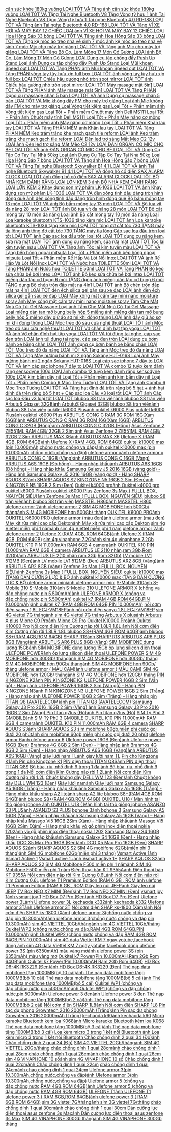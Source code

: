  [cân sức khỏe 180kg vuông LOẠI TỐT VÀ Tặng ](https://xasaxa.com/v1/pd/can-suc-khoe-can-suc-khoe-180kg-vuong-loai-tot-va-tang/12214)[ảnh cân sức khỏe 180kg vuông LOẠI TỐT VÀ Tặng ](https://xasaxa.com/v1/storage/can-suc-khoe-phong-tam/can-suc-khoe-180kg-vuong-loai-tot-va-tang.jpg) [Tai Nghe Bluetooth V8 Tặng Vòng tỳ hưu 1 ](https://xasaxa.com/v1/pd/tai-nghe-nhet-tai-khong-day-tai-nghe-bluetooth-v8-tang-vong-ty-huu-1/12213)[ảnh Tai Nghe Bluetooth V8 Tặng Vòng tỳ hưu 1 ](https://xasaxa.com/v1/storage/tai-nghe-nhet-tai-khong-day/tai-nghe-bluetooth-v8-tang-vong-ty-huu-1.jpg) [Tai nghe Bluetooth 4.0 RD-188 LOẠI TỐT VÀ Tặng ](https://xasaxa.com/v1/pd/tai-nghe-nhet-tai-khong-day-tai-nghe-bluetooth-40-rd-188-loai-tot-va-tang/12212)[ảnh Tai nghe Bluetooth 4.0 RD-188 LOẠI TỐT VÀ Tặng ](https://xasaxa.com/v1/storage/tai-nghe-nhet-tai-khong-day/tai-nghe-bluetooth-40-rd-188-loai-tot-va-tang.jpg) [VĨ XE HƠI VÀ MÁY BAY 12 CHIẾC LOẠI ](https://xasaxa.com/v1/pd/mo-hinh-nhan-vat-mini-vi-xe-hoi-va-may-bay-12-chiec-loai/12211)[ảnh VĨ XE HƠI VÀ MÁY BAY 12 CHIẾC LOẠI ](https://xasaxa.com/v1/storage/mo-hinh-mini-cho-be/vi-xe-hoi-va-may-bay-12-chiec-loai.jpg) [Hoa Hồng Sáp 33 bông LOẠI TỐT VÀ Tặng ](https://xasaxa.com/v1/pd/sim-the-cao-hoa-hong-sap-33-bong-loai-tot-va-tang/12210)[ảnh Hoa Hồng Sáp 33 bông LOẠI TỐT VÀ Tặng ](https://xasaxa.com/v1/storage/sim-the-cao/hoa-hong-sap-33-bong-loai-tot-va-tang.jpg) [kệ móc áo treo nhà vệ sinh 7 móc ](https://xasaxa.com/v1/pd/moc-treo-kep-quan-ao-ke-moc-ao-treo-nha-ve-sinh-7-moc/12209)[ảnh kệ móc áo treo nhà vệ sinh 7 móc ](https://xasaxa.com/v1/storage/moc-treo-kep-quan-ao/ke-moc-ao-treo-nha-ve-sinh-7-moc.jpg) [Mic cho máy trợ giảng LOẠI TỐT VÀ Tặng ](https://xasaxa.com/v1/pd/micro-mic-cho-may-tro-giang-loai-tot-va-tang/12208)[ảnh Mic cho máy trợ giảng LOẠI TỐT VÀ Tặng ](https://xasaxa.com/v1/storage/micro-phones/mic-cho-may-tro-giang-loai-tot-va-tang.jpg) [Bộ Cọ, Làm Móng 17 Món Có Gương LOẠI ](https://xasaxa.com/v1/pd/bo-dung-cu-phu-kien-lam-mong-bo-co-lam-mong-17-mon-co-guong-loai/12207)[ảnh Bộ Cọ, Làm Móng 17 Món Có Gương LOẠI ](https://xasaxa.com/v1/storage/bo-dung-cu-va-phu-kien-lam-mong/bo-co-lam-mong-17-mon-co-guong-loai.jpg) [Dụng cụ tập chống đẩy Push Up Stand Loại ](https://xasaxa.com/v1/pd/thanh-chong-day-va-hit-dat-dung-cu-tap-chong-day-push-up-stand-loai/12206)[ảnh Dụng cụ tập chống đẩy Push Up Stand Loại ](https://xasaxa.com/v1/storage/thanh-chong-day/dung-cu-tap-chong-day-push-up-stand-loai.jpg) [Mũi khoan Speed out LOẠI TỐT VÀ Tặng PHẦN ](https://xasaxa.com/v1/pd/phu-kien-dung-cu-dien-cam-tay-mui-khoan-speed-out-loai-tot-va-tang-phan/12205)[ảnh Mũi khoan Speed out LOẠI TỐT VÀ Tặng PHẦN ](https://xasaxa.com/v1/storage/phu-kien-dung-cu-dien-cam-tay/mui-khoan-speed-out-loai-tot-va-tang-phan.jpg) [vòng tay tùy hưu xịn full box LOẠI TỐT ](https://xasaxa.com/v1/pd/vong-tay-vong-tay-tuy-huu-xin-full-box-loai-tot/12204)[ảnh vòng tay tùy hưu xịn full box LOẠI TỐT ](https://xasaxa.com/v1/storage/vong-tay-nam/vong-tay-tuy-huu-xin-full-box-loai-tot.jpg) [Chiếu hậu gương nhỏ tròn spot mirror LOẠI TỐT ](https://xasaxa.com/v1/pd/kinh-chan-gio-phu-kien-chieu-hau-guong-nho-tron-spot-mirror-loai-tot/12203)[ảnh Chiếu hậu gương nhỏ tròn spot mirror LOẠI TỐT ](https://xasaxa.com/v1/storage/kinh-chan-gio-phu-kien-mo-to/chieu-hau-guong-nho-tron-spot-mirror-loai-tot.jpg) [Máy masage mặt 5in1 LOẠI TỐT VÀ Tặng PHẦN ](https://xasaxa.com/v1/pd/cham-soc-da-mat-may-masage-mat-5in1-loai-tot-va-tang-phan/12202)[ảnh Máy masage mặt 5in1 LOẠI TỐT VÀ Tặng PHẦN ](https://xasaxa.com/v1/storage/dung-cu-cham-soc-da-mat/may-masage-mat-5in1-loai-tot-va-tang-phan.jpg) [Dụng cụ massage chân 5 bàn LOẠI TỐT VÀ ](https://xasaxa.com/v1/pd/may-massage-lam-thon-co-the-dung-cu-massage-chan-5-ban-loai-tot-va/12201)[ảnh Dụng cụ massage chân 5 bàn LOẠI TỐT VÀ ](https://xasaxa.com/v1/storage/may-massage-lam-thon-co-the/dung-cu-massage-chan-5-ban-loai-tot-va.jpg) [Mic không dây FM cho máy trợ giảng Loại ](https://xasaxa.com/v1/pd/micro-mic-khong-day-fm-cho-may-tro-giang-loai/12200)[ảnh Mic không dây FM cho máy trợ giảng Loại ](https://xasaxa.com/v1/storage/micro-phones/mic-khong-day-fm-cho-may-tro-giang-loai.jpg) [Vòng tiết kiệm gas Loại Tốt + Phần mềm ](https://xasaxa.com/v1/pd/bep-ga-vong-tiet-kiem-gas-loai-tot-phan-mem/12199)[ảnh Vòng tiết kiệm gas Loại Tốt + Phần mềm ](https://xasaxa.com/v1/storage/mua-bep-ga/vong-tiet-kiem-gas-loai-tot-phan-mem.jpg) [Chuột máy tính Dell MS111 Loại Tốt + Phần ](https://xasaxa.com/v1/pd/chuot-co-ban-chuot-may-tinh-dell-ms111-loai-tot-phan/12198)[ảnh Chuột máy tính Dell MS111 Loại Tốt + Phần ](https://xasaxa.com/v1/storage/chuot-co-ban/chuot-may-tinh-dell-ms111-loai-tot-phan.jpg) [Máy nâng cơ mông Loại Tốt + Phần mềm ](https://xasaxa.com/v1/pd/may-massage-lam-thon-co-the-may-nang-co-mong-loai-tot-phan-mem/12197)[ảnh Máy nâng cơ mông Loại Tốt + Phần mềm ](https://xasaxa.com/v1/storage/may-massage-lam-thon-co-the/may-nang-co-mong-loai-tot-phan-mem.jpg) [Khăn lau tay LOẠI TỐT VÀ Tặng PHẦN MỀM ](https://xasaxa.com/v1/pd/khan-khan-lau-tay-loai-tot-va-tang-phan-mem/12196)[ảnh Khăn lau tay LOẠI TỐT VÀ Tặng PHẦN MỀM ](https://xasaxa.com/v1/storage/khan-tam/khan-lau-tay-loai-tot-va-tang-phan-mem.jpg) [Keo trám trắng khe mạch gạch tile reform LOẠI ](https://xasaxa.com/v1/pd/chat-bit-kin-keo-tram-trang-khe-mach-gach-tile-reform-loai/12195)[ảnh Keo trám trắng khe mạch gạch tile reform LOẠI ](https://xasaxa.com/v1/storage/chat-bit-kin/keo-tram-trang-khe-mach-gach-tile-reform-loai.jpg) [Đèn led trợ sáng Mắt Mèo C2 12v LOẠI ](https://xasaxa.com/v1/pd/den-dem-den-led-tro-sang-mat-meo-c2-12v-loai/12194)[ảnh Đèn led trợ sáng Mắt Mèo C2 12v LOẠI ](https://xasaxa.com/v1/storage/den-dem-chuyen-dung/den-led-tro-sang-mat-meo-c2-12v-loai.jpg) [ĐÀN ORGAN CÓ MIC CHO BÉ LOẠI TỐT VÀ ](https://xasaxa.com/v1/pd/dan-ghi-ta-do-choi-dan-organ-co-mic-cho-be-loai-tot-va/12193)[ảnh ĐÀN ORGAN CÓ MIC CHO BÉ LOẠI TỐT VÀ ](https://xasaxa.com/v1/storage/do-choi-dan-ghi-ta-cho-be/dan-organ-co-mic-cho-be-loai-tot-va.jpg) [Dụng Cụ Tập Cơ Tay Tại Nhà 50kg Loại ](https://xasaxa.com/v1/pd/dung-cu-tap-luc-tay-dung-cu-tap-co-tay-tai-nha-50kg-loai/12192)[ảnh Dụng Cụ Tập Cơ Tay Tại Nhà 50kg Loại ](https://xasaxa.com/v1/storage/dung-cu-tap-tay/dung-cu-tap-co-tay-tai-nha-50kg-loai.jpg) [Hoa Hồng Sáp 7 bông LOẠI TỐT VÀ Tặng ](https://xasaxa.com/v1/pd/qua-tang-ngay-le-ky-niem-hoa-hong-sap-7-bong-loai-tot-va-tang/12191)[ảnh Hoa Hồng Sáp 7 bông LOẠI TỐT VÀ Tặng ](https://xasaxa.com/v1/storage/qua-tang-ngay-le-ky-niem/hoa-hong-sap-7-bong-loai-tot-va-tang.jpg) [Tai nghe Bluetooth Skywalker B1 4.1 LOẠI TỐT VÀ ](https://xasaxa.com/v1/pd/tai-nghe-nhet-tai-tai-nghe-bluetooth-skywalker-b1-41-loai-tot-va/12190)[ảnh Tai nghe Bluetooth Skywalker B1 4.1 LOẠI TỐT VÀ ](https://xasaxa.com/v1/storage/tai-nghe-nhet-tai/tai-nghe-bluetooth-skywalker-b1-41-loai-tot-va.jpg) [đồng hồ cổ điển SAX ALARM CLOCK LOẠI TỐT ](https://xasaxa.com/v1/pd/dong-ho-dong-ho-co-dien-sax-alarm-clock-loai-tot/12189)[ảnh đồng hồ cổ điển SAX ALARM CLOCK LOẠI TỐT ](https://xasaxa.com/v1/storage/dong-ho-trang-tri/dong-ho-co-dien-sax-alarm-clock-loai-tot.jpg) [BỘ NHẢ KEM ĐÁNH RĂNG LOẠI LỚN KÈM 3 ](https://xasaxa.com/v1/pd/chat-tay-da-nang-bo-nha-kem-danh-rang-loai-lon-kem-3/12188)[ảnh BỘ NHẢ KEM ĐÁNH RĂNG LOẠI LỚN KÈM 3 ](https://xasaxa.com/v1/storage/bach-hoa-online-chat-tay-da-nang/bo-nha-kem-danh-rang-loai-lon-kem-3.jpg) [Khay đựng son mỹ phẩm LK-1036 LOẠI TỐT VÀ ](https://xasaxa.com/v1/pd/tui-dung-my-pham-khay-dung-son-my-pham-lk-1036-loai-tot-va/12187)[ảnh Khay đựng son mỹ phẩm LK-1036 LOẠI TỐT VÀ ](https://xasaxa.com/v1/storage/tui-dung-my-pham/khay-dung-son-my-pham-lk-1036-loai-tot-va.jpg) [đèn xông tinh dầu dáng tròn hình đồng quê ](https://xasaxa.com/v1/pd/phu-kien-lam-thom-phong-den-xong-tinh-dau-dang-tron-hinh-dong-que/12186)[ảnh đèn xông tinh dầu dáng tròn hình đồng quê ](https://xasaxa.com/v1/storage/do-dung-lam-thom-phong/den-xong-tinh-dau-dang-tron-hinh-dong-que.jpg) [Bộ bấm móng tay 13 món LOẠI TỐT VÀ ](https://xasaxa.com/v1/pd/bo-dung-cu-phu-kien-lam-mong-bo-bam-mong-tay-13-mon-loai-tot-va/12185)[ảnh Bộ bấm móng tay 13 món LOẠI TỐT VÀ ](https://xasaxa.com/v1/storage/bo-dung-cu-va-phu-kien-lam-mong/bo-bam-mong-tay-13-mon-loai-tot-va.jpg) [Bộ tua vít đa năng 28 món LOẠI TỐT ](https://xasaxa.com/v1/pd/bo-dung-cu-bo-tua-vit-da-nang-28-mon-loai-tot/12184)[ảnh Bộ tua vít đa năng 28 món LOẠI TỐT ](https://xasaxa.com/v1/storage/bo-dung-cu-cam-tay/bo-tua-vit-da-nang-28-mon-loai-tot.jpg) [Bộ cắt móng tay 10 món đa năng Loại ](https://xasaxa.com/v1/pd/bo-dung-cu-phu-kien-lam-mong-bo-cat-mong-tay-10-mon-da-nang-loai/12183)[ảnh Bộ cắt móng tay 10 món đa năng Loại ](https://xasaxa.com/v1/storage/bo-dung-cu-va-phu-kien-lam-mong/bo-cat-mong-tay-10-mon-da-nang-loai.jpg) [Loa karaoke bluetooth KTS-1036 tặng kèm mic LOẠI TỐT ](https://xasaxa.com/v1/pd/loa-di-dong-loa-karaoke-bluetooth-kts-1036-tang-kem-mic-loai-tot/12182)[ảnh Loa karaoke bluetooth KTS-1036 tặng kèm mic LOẠI TỐT ](https://xasaxa.com/v1/storage/thiet-bi-loa-di-dong/loa-karaoke-bluetooth-kts-1036-tang-kem-mic-loai-tot.jpg) [tông đơ cắt tóc 730 TẶNG máy tỉa lông ](https://xasaxa.com/v1/pd/tao-kieu-toc-tong-do-cat-toc-730-tang-may-tia-long/12181)[ảnh tông đơ cắt tóc 730 TẶNG máy tỉa lông ](https://xasaxa.com/v1/storage/tao-kieu-toc/tong-do-cat-toc-730-tang-may-tia-long.jpg) [Cáp sạc loa đầu tròn loại tốt LOẠI TỐT ](https://xasaxa.com/v1/pd/day-cap-adaptor-cap-sac-loa-dau-tron-loai-tot-loai-tot/12180)[ảnh Cáp sạc loa đầu tròn loại tốt LOẠI TỐT ](https://xasaxa.com/v1/storage/adapter/cap-sac-loa-dau-tron-loai-tot-loai-tot.jpg) [dụng cụ nặng kem, sữa rửa mặt LOẠI TỐT ](https://xasaxa.com/v1/pd/cham-soc-da-mat-dung-cu-nang-kem-sua-rua-mat-loai-tot/12179)[ảnh dụng cụ nặng kem, sữa rửa mặt LOẠI TỐT ](https://xasaxa.com/v1/storage/dung-cu-cham-soc-da-mat/dung-cu-nang-kem-sua-rua-mat-loai-tot.jpg) [Tóc lai kim tuyến màu LOẠI TỐT VÀ Tặng ](https://xasaxa.com/v1/pd/phu-kien-toc-nu-toc-lai-kim-tuyen-mau-loai-tot-va-tang/12178)[ảnh Tóc lai kim tuyến màu LOẠI TỐT VÀ Tặng ](https://xasaxa.com/v1/storage/phu-kien-toc-nu/toc-lai-kim-tuyen-mau-loai-tot-va-tang.jpg) [bếp hồng ngoại mitsuta Loại Tốt + Phần mềm ](https://xasaxa.com/v1/pd/bep-dien-bep-hong-ngoai-mitsuta-loai-tot-phan-mem/12177)[ảnh bếp hồng ngoại mitsuta Loại Tốt + Phần mềm ](https://xasaxa.com/v1/storage/bep-nau-lon/bep-hong-ngoai-mitsuta-loai-tot-phan-mem.jpg) [Rế Hấp Và Lót Nồi Inox LOẠI TỐT VÀ ](https://xasaxa.com/v1/pd/phu-kien-ban-an-re-hap-va-lot-noi-inox-loai-tot-va/12176)[ảnh Rế Hấp Và Lót Nồi Inox LOẠI TỐT VÀ ](https://xasaxa.com/v1/storage/phu-kien-ban-an/re-hap-va-lot-noi-inox-loai-tot-va.jpg) [Nước hoa TOILETTE 50ml LOẠI TỐT VÀ Tặng PHẦN ](https://xasaxa.com/v1/pd/nam-nuoc-hoa-toilette-50ml-loai-tot-va-tang-phan/12175)[ảnh Nước hoa TOILETTE 50ml LOẠI TỐT VÀ Tặng PHẦN ](https://xasaxa.com/v1/storage/nuoc-hoa-nam/nuoc-hoa-toilette-50ml-loai-tot-va-tang-phan.jpg) [Bộ keo sửa chữa bể bơi Intex LOẠI TỐT ](https://xasaxa.com/v1/pd/ho-boi-bo-keo-sua-chua-be-boi-intex-loai-tot/12174)[ảnh Bộ keo sửa chữa bể bơi Intex LOẠI TỐT ](https://xasaxa.com/v1/storage/ho-boi-cho-be/bo-keo-sua-chua-be-boi-intex-loai-tot.jpg) [miếng dán tập cơ bụng 6 múi TẶNG dụng ](https://xasaxa.com/v1/pd/may-tap-co-chinh-va-co-bung-mieng-dan-tap-co-bung-6-mui-tang-dung/12173)[ảnh miếng dán tập cơ bụng 6 múi TẶNG dụng ](https://xasaxa.com/v1/storage/may-tap-co-bung/mieng-dan-tap-co-bung-6-mui-tang-dung.jpg) [Bộ chén trộn đắp mặt nạ 4in1 LOẠI TỐT ](https://xasaxa.com/v1/pd/cham-soc-da-mat-bo-chen-tron-dap-mat-na-4in1-loai-tot/12172)[ảnh Bộ chén trộn đắp mặt nạ 4in1 LOẠI TỐT ](https://xasaxa.com/v1/storage/dung-cu-cham-soc-da-mat/bo-chen-tron-dap-mat-na-4in1-loai-tot.jpg) [đèn ếch silica gel gắn sau xe đạp LOẠI ](https://xasaxa.com/v1/pd/den-va-phan-quang-xe-dap-den-ech-silica-gel-gan-sau-xe-dap-loai/12171)[ảnh đèn ếch silica gel gắn sau xe đạp LOẠI ](https://xasaxa.com/v1/storage/den-va-phan-quang-xe-dap/den-ech-silica-gel-gan-sau-xe-dap-loai.jpg) [Máy xông mặt cầm tay mini nano moisture spray ](https://xasaxa.com/v1/pd/cham-soc-da-mat-may-xong-mat-cam-tay-mini-nano-moisture-spray/12170)[ảnh Máy xông mặt cầm tay mini nano moisture spray ](https://xasaxa.com/v1/storage/dung-cu-cham-soc-da-mat/may-xong-mat-cam-tay-mini-nano-moisture-spray.jpg) [Tấm Che Mắt Ngủ Có Túi Gel Massage Loại ](https://xasaxa.com/v1/pd/kem-danh-rang-tam-che-mat-ngu-co-tui-gel-massage-loai/12169)[ảnh Tấm Che Mắt Ngủ Có Túi Gel Massage Loại ](https://xasaxa.com/v1/storage/kem-danh-rang/tam-che-mat-ngu-co-tui-gel-massage-loai.jpg) [miếng dán tan mỡ bụng belly hộp 5 miếng ](https://xasaxa.com/v1/pd/cai-thien-cham-soc-co-the-mieng-dan-tan-mo-bung-belly-hop-5-mieng/12168)[ảnh miếng dán tan mỡ bụng belly hộp 5 miếng ](https://xasaxa.com/v1/storage/shop-cai-thien-cham-soc-co-the/mieng-dan-tan-mo-bung-belly-hop-5-mieng.jpg) [dây giữ áo sơ mi khi đóng thùng LOẠI ](https://xasaxa.com/v1/pd/ao-so-mi-nam-day-giu-ao-so-mi-khi-dong-thung-loai/12167)[ảnh dây giữ áo sơ mi khi đóng thùng LOẠI ](https://xasaxa.com/v1/storage/ao-so-mi-cho-nam/day-giu-ao-so-mi-khi-dong-thung-loai.jpg) [Móc treo đồ sau cửa nghệ thuật LOẠI TỐT ](https://xasaxa.com/v1/pd/moc-treo-kep-quan-ao-moc-treo-do-sau-cua-nghe-thuat-loai-tot/12166)[ảnh Móc treo đồ sau cửa nghệ thuật LOẠI TỐT ](https://xasaxa.com/v1/storage/moc-treo-kep-quan-ao/moc-treo-do-sau-cua-nghe-thuat-loai-tot.jpg) [Vớ chân đính hạt tập yoga LOẠI TỐT VÀ ](https://xasaxa.com/v1/pd/dung-cu-mat-xa-chan-vo-chan-dinh-hat-tap-yoga-loai-tot-va/12165)[ảnh Vớ chân đính hạt tập yoga LOẠI TỐT VÀ ](https://xasaxa.com/v1/storage/giam-dau-nhuc-chan/vo-chan-dinh-hat-tap-yoga-loai-tot-va.jpg) [túi đựng tai nghe, cáp sạc đen tròn LOẠI ](https://xasaxa.com/v1/pd/day-cap-adaptor-tui-dung-tai-nghe-cap-sac-den-tron-loai/12164)[ảnh túi đựng tai nghe, cáp sạc đen tròn LOẠI ](https://xasaxa.com/v1/storage/adapter/tui-dung-tai-nghe-cap-sac-den-tron-loai.jpg) [dụng cụ bơm bánh xe bằng chân LOẠI TỐT ](https://xasaxa.com/v1/pd/ong-bom-dung-cu-bom-banh-xe-bang-chan-loai-tot/12163)[ảnh dụng cụ bơm bánh xe bằng chân LOẠI TỐT ](https://xasaxa.com/v1/storage/ong-bom-the-thao/dung-cu-bom-banh-xe-bang-chan-loai-tot.jpg) [Móc treo đồ đa năng LOẠI TỐT VÀ Tặng ](https://xasaxa.com/v1/pd/moc-treo-kep-quan-ao-moc-treo-do-da-nang-loai-tot-va-tang/12162)[ảnh Móc treo đồ đa năng LOẠI TỐT VÀ Tặng ](https://xasaxa.com/v1/storage/moc-treo-kep-quan-ao/moc-treo-do-da-nang-loai-tot-va-tang.jpg) [Máy nướng bánh mì 2 ngăn Sokany HJT-016S Loại ](https://xasaxa.com/v1/pd/thiet-bi-phu-kien-lo-vi-song-may-nuong-banh-mi-2-ngan-sokany-hjt-016s-loai/12161)[ảnh Máy nướng bánh mì 2 ngăn Sokany HJT-016S Loại ](https://xasaxa.com/v1/storage/thiet-bi-lo-vi-song/may-nuong-banh-mi-2-ngan-sokany-hjt-016s-loai.jpg) [cáp sạc iphone 7 dây to LOẠI TỐT VÀ ](https://xasaxa.com/v1/pd/day-cap-adaptor-cap-sac-iphone-7-day-to-loai-tot-va/12160)[ảnh cáp sạc iphone 7 dây to LOẠI TỐT VÀ ](https://xasaxa.com/v1/storage/adapter/cap-sac-iphone-7-day-to-loai-tot-va.jpg) [combo 12 tuýp kem đánh răng sensodyne 100g LOẠI ](https://xasaxa.com/v1/pd/kem-danh-rang-combo-12-tuyp-kem-danh-rang-sensodyne-100g-loai/12159)[ảnh combo 12 tuýp kem đánh răng sensodyne 100g LOẠI ](https://xasaxa.com/v1/storage/kem-danh-rang/combo-12-tuyp-kem-danh-rang-sensodyne-100g-loai.jpg) [kìm bấm dây nịt Loại Tốt + Phần mềm ](https://xasaxa.com/v1/pd/do-lot-dinh-hinh-kim-bam-day-nit-loai-tot-phan-mem/12158)[ảnh kìm bấm dây nịt Loại Tốt + Phần mềm ](https://xasaxa.com/v1/storage/do-lot-dinh-hinh/kim-bam-day-nit-loai-tot-phan-mem.jpg) [Combo 6 Móc Treo Tường LOẠI TỐT VÀ Tặng ](https://xasaxa.com/v1/pd/moc-treo-kep-quan-ao-combo-6-moc-treo-tuong-loai-tot-va-tang/12157)[ảnh Combo 6 Móc Treo Tường LOẠI TỐT VÀ Tặng ](https://xasaxa.com/v1/storage/moc-treo-kep-quan-ao/combo-6-moc-treo-tuong-loai-tot-va-tang.jpg) [hạt đính đá trên răng bộ 5 hạt + ](https://xasaxa.com/v1/pd/chat-tay-da-nang-hat-dinh-da-tren-rang-bo-5-hat/12156)[ảnh hạt đính đá trên răng bộ 5 hạt + ](https://xasaxa.com/v1/storage/bach-hoa-online-chat-tay-da-nang/hat-dinh-da-tren-rang-bo-5-hat.jpg) [Cáp sạc loa Đầu v3 loại tốt LOẠI TỐT ](https://xasaxa.com/v1/pd/day-cap-adaptor-cap-sac-loa-dau-v3-loai-tot-loai-tot/12155)[ảnh Cáp sạc loa Đầu v3 loại tốt LOẠI TỐT ](https://xasaxa.com/v1/storage/adapter/cap-sac-loa-dau-v3-loai-tot-loai-tot.jpg) [bluboo S8 tràn viền](https://xasaxa.com/v1/pd/dien-thoai-di-dong-bluboo-s8-tran-vien/12154)[ảnh bluboo S8 tràn viền](https://xasaxa.com/v1/storage/dien-thoai-di-dong/1eHD_bluboo-s8-tran-vien.jpg) [ArbutuS Gigaset 32GB](https://xasaxa.com/v1/pd/dien-thoai-di-dong-arbutus-gigaset-32gb/12153)[ảnh ArbutuS Gigaset 32GB](https://xasaxa.com/v1/storage/dien-thoai-di-dong/arbutus-gigaset-32gb.jpg) [bluboo S8 tràn viền](https://xasaxa.com/v1/pd/dien-thoai-di-dong-bluboo-s8-tran-vien/12152)[ảnh bluboo S8 tràn viền](https://xasaxa.com/v1/storage/dien-thoai-di-dong/7iP0_bluboo-s8-tran-vien.jpg) [oukitel k6000 Plus](https://xasaxa.com/v1/pd/dien-thoai-di-dong-oukitel-k6000-plus/12151)[ảnh oukitel k6000 Plus](https://xasaxa.com/v1/storage/dien-thoai-di-dong/Nj8k_oukitel-k6000-plus.jpg) [oukitel k6000 Plus](https://xasaxa.com/v1/pd/dien-thoai-di-dong-oukitel-k6000-plus/12150)[ảnh oukitel k6000 Plus](https://xasaxa.com/v1/storage/dien-thoai-di-dong/XZlv_oukitel-k6000-plus.jpg) [ARBUTUS CONG C RAM 3G ROM 16G(Xám 16GB)](https://xasaxa.com/v1/pd/dien-thoai-di-dong-arbutus-cong-c-ram-3g-rom-16gxam-16gb/12149)[ảnh ARBUTUS CONG C RAM 3G ROM 16G(Xám 16GB)](https://xasaxa.com/v1/storage/dien-thoai-di-dong/arbutus-cong-c-ram-3g-rom-16gxam-16gb.jpg) [ARBUTUS CONG C 32GB (Hồng)](https://xasaxa.com/v1/pd/dien-thoai-di-dong-arbutus-cong-c-32gb-hong/12148)[ảnh ARBUTUS CONG C 32GB (Hồng)](https://xasaxa.com/v1/storage/dien-thoai-di-dong/arbutus-cong-c-32gb-hong.jpg) [Asus Zenfone 2 ZE551ML RAM 4GB/ 32GB 2 Sim ](https://xasaxa.com/v1/pd/dien-thoai-di-dong-asus-zenfone-2-ze551ml-ram-4gb-32gb-2-sim/12147)[ảnh Asus Zenfone 2 ZE551ML RAM 4GB/ 32GB 2 Sim ](https://xasaxa.com/v1/storage/dien-thoai-di-dong/asus-zenfone-2-ze551ml-ram-4gb-32gb-2-sim.jpg) [ARBUTUS MAX X6](https://xasaxa.com/v1/pd/dien-thoai-di-dong-arbutus-max-x6/12146)[ảnh ARBUTUS MAX X6](https://xasaxa.com/v1/storage/dien-thoai-di-dong/arbutus-max-x6.jpg) [Ulefone X (RAM 4GB, ROM 64GB)](https://xasaxa.com/v1/pd/dien-thoai-di-dong-ulefone-x-ram-4gb-rom-64gb/12145)[ảnh Ulefone X (RAM 4GB, ROM 64GB)](https://xasaxa.com/v1/storage/dien-thoai-di-dong/ZIkc_ulefone-x-ram-4gb-rom-64gb.jpg) [oukitel k10000 max (pin 10.000mAh,chống nước,chống va đập)](https://xasaxa.com/v1/pd/dien-thoai-di-dong-oukitel-k10000-max-pin-10000mahchong-nuocchong-va-dap/12144)[ảnh oukitel k10000 max (pin 10.000mAh,chống nước,chống va đập)](https://xasaxa.com/v1/storage/dien-thoai-di-dong/oukitel-k10000-max-pin-10000mahchong-nuocchong-va-dap.jpg) [ulefone armor x](https://xasaxa.com/v1/pd/dien-thoai-di-dong-ulefone-armor-x/12143)[ảnh ulefone armor x](https://xasaxa.com/v1/storage/dien-thoai-di-dong/iBOs_ulefone-armor-x.jpg) [ARBUTUS CONG C 16GB (Vàng)](https://xasaxa.com/v1/pd/dien-thoai-di-dong-arbutus-cong-c-16gb-vang/12142)[ảnh ARBUTUS CONG C 16GB (Vàng)](https://xasaxa.com/v1/storage/dien-thoai-di-dong/arbutus-cong-c-16gb-vang.jpg) [ARBUTUS A6S 16GB (Đỏ hồng) - Hàng nhập khẩu](https://xasaxa.com/v1/pd/dien-thoai-di-dong-arbutus-a6s-16gb-do-hong-hang-nhap-khau/12141)[ảnh ARBUTUS A6S 16GB (Đỏ hồng) - Hàng nhập khẩu](https://xasaxa.com/v1/storage/dien-thoai-di-dong/arbutus-a6s-16gb-do-hong-hang-nhap-khau.jpg) [Samsung Galaxy J5 2016 16GB (vàng gold) - Hãng ](https://xasaxa.com/v1/pd/dien-thoai-di-dong-samsung-galaxy-j5-2016-16gb-vang-gold-hang/12140)[ảnh Samsung Galaxy J5 2016 16GB (vàng gold) - Hãng ](https://xasaxa.com/v1/storage/dien-thoai-di-dong/samsung-galaxy-j5-2016-16gb-vang-gold-hang.jpg) [SHARP AQUOS S2](https://xasaxa.com/v1/pd/dien-thoai-di-dong-sharp-aquos-s2/12139)[ảnh SHARP AQUOS S2](https://xasaxa.com/v1/storage/dien-thoai-di-dong/dgq8_sharp-aquos-s2.jpg) [KINGZONE N5 16GB 2 Sim (Đen)](https://xasaxa.com/v1/pd/dien-thoai-di-dong-kingzone-n5-16gb-2-sim-den/12138)[ảnh KINGZONE N5 16GB 2 Sim (Đen)](https://xasaxa.com/v1/storage/dien-thoai-di-dong/kingzone-n5-16gb-2-sim-den.jpg) [Oukitel k4000 pro](https://xasaxa.com/v1/pd/dien-thoai-di-dong-oukitel-k4000-pro/12137)[ảnh Oukitel k4000 pro](https://xasaxa.com/v1/storage/dien-thoai-di-dong/oukitel-k4000-pro.jpg) [oukitel k6000 Plus](https://xasaxa.com/v1/pd/dien-thoai-di-dong-oukitel-k6000-plus/12136)[ảnh oukitel k6000 Plus](https://xasaxa.com/v1/storage/dien-thoai-di-dong/oukitel-k6000-plus.jpg) [Zenfone 3s Max ( FULLL BOX, NGUYÊN SIÊU)](https://xasaxa.com/v1/pd/dien-thoai-di-dong-zenfone-3s-max-fulll-box-nguyen-sieu/12135)[ảnh Zenfone 3s Max ( FULLL BOX, NGUYÊN SIÊU)](https://xasaxa.com/v1/storage/dien-thoai-di-dong/Mn34_zenfone-3s-max-fulll-box-nguyen-sieu.jpg) [bluboo S8 tràn viền](https://xasaxa.com/v1/pd/dien-thoai-di-dong-bluboo-s8-tran-vien/12134)[ảnh bluboo S8 tràn viền](https://xasaxa.com/v1/storage/dien-thoai-di-dong/bluboo-s8-tran-vien.jpg) [MASSTEL H860](https://xasaxa.com/v1/pd/dien-thoai-di-dong-masstel-h860/12133)[ảnh MASSTEL H860](https://xasaxa.com/v1/storage/dien-thoai-di-dong/masstel-h860.jpg) [ulefone armor 2](https://xasaxa.com/v1/pd/dien-thoai-di-dong-ulefone-armor-2/12132)[ảnh ulefone armor 2](https://xasaxa.com/v1/storage/dien-thoai-di-dong/Ik2h_ulefone-armor-2.jpg) [SIM 4G MOBIFONE hơn 500Gb/ tháng](https://xasaxa.com/v1/pd/sim-the-cao-sim-4g-mobifone-hon-500gb-thang/12131)[ảnh SIM 4G MOBIFONE hơn 500Gb/ tháng](https://xasaxa.com/v1/storage/sim-the-cao/sim-4g-mobifone-hon-500gb-thang.jpg) [OUKITEL K6000 PRO](https://xasaxa.com/v1/pd/dien-thoai-di-dong-oukitel-k6000-pro/12130)[ảnh OUKITEL K6000 PRO](https://xasaxa.com/v1/storage/dien-thoai-di-dong/oukitel-k6000-pro.jpg) [ulefone armor (màu đen)](https://xasaxa.com/v1/pd/dien-thoai-di-dong-ulefone-armor-mau-den/12129)[ảnh ulefone armor (màu đen)](https://xasaxa.com/v1/storage/dien-thoai-di-dong/ulefone-armor-mau-den.jpg) [Máy xịt rửa mini cao cấp Dekton](https://xasaxa.com/v1/pd/ve-sinh-bo-do-nghe-ve-sinh-may-xit-rua-mini-cao-cap-dekton/12128)[ảnh Máy xịt rửa mini cao cấp Dekton](https://xasaxa.com/v1/storage/san-pham-cham-soc-o-to-xe-may/may-xit-rua-mini-cao-cap-dekton.jpg) [sim 4g Viettel miễn phí 1 năm](https://xasaxa.com/v1/pd/sim-the-cao-sim-4g-viettel-mien-phi-1-nam/12127)[ảnh sim 4g Viettel miễn phí 1 năm](https://xasaxa.com/v1/storage/sim-the-cao/sim-4g-viettel-mien-phi-1-nam.jpg) [ulefone armor 2](https://xasaxa.com/v1/pd/dien-thoai-di-dong-ulefone-armor-2/12126)[ảnh ulefone armor 2](https://xasaxa.com/v1/storage/dien-thoai-di-dong/ulefone-armor-2.jpg) [Ulefone X (RAM 4GB, ROM 64GB)](https://xasaxa.com/v1/pd/dien-thoai-di-dong-ulefone-x-ram-4gb-rom-64gb/12125)[ảnh Ulefone X (RAM 4GB, ROM 64GB)](https://xasaxa.com/v1/storage/dien-thoai-di-dong/ulefone-x-ram-4gb-rom-64gb.jpg) [sim 4g vinaphone 7.2Gb](https://xasaxa.com/v1/pd/sim-the-cao-sim-4g-vinaphone-72gb/12124)[ảnh sim 4g vinaphone 7.2Gb](https://xasaxa.com/v1/storage/sim-the-cao/sim-4g-vinaphone-72gb.jpg) [OUKITEL K10 PIN 11.000mAh RAM 6GB 4 camera](https://xasaxa.com/v1/pd/dien-thoai-di-dong-oukitel-k10-pin-11000mah-ram-6gb-4-camera/12123)[ảnh OUKITEL K10 PIN 11.000mAh RAM 6GB 4 camera](https://xasaxa.com/v1/storage/dien-thoai-di-dong/62lI_oukitel-k10-pin-11000mah-ram-6gb-4-camera.jpg) [ARBUTUS LE 2(10 nhân,ram 3Gb,Rom 32Gb)](https://xasaxa.com/v1/pd/dien-thoai-di-dong-arbutus-le-210-nhanram-3gbrom-32gb/12122)[ảnh ARBUTUS LE 2(10 nhân,ram 3Gb,Rom 32Gb)](https://xasaxa.com/v1/storage/dien-thoai-di-dong/arbutus-le-210-nhanram-3gbrom-32gb.jpg) [LV mobile LV1 512MB (Đen)](https://xasaxa.com/v1/pd/dien-thoai-di-dong-lv-mobile-lv1-512mb-den/12121)[ảnh LV mobile LV1 512MB (Đen)](https://xasaxa.com/v1/storage/dien-thoai-di-dong/lv-mobile-lv1-512mb-den.jpg) [ARBUTUS AR2 8GB (Vàng)](https://xasaxa.com/v1/pd/dien-thoai-di-dong-arbutus-ar2-8gb-vang/12120)[ảnh ARBUTUS AR2 8GB (Vàng)](https://xasaxa.com/v1/storage/dien-thoai-di-dong/arbutus-ar2-8gb-vang.jpg) [Zenfone 3s Max ( FULLL BOX, NGUYÊN SIÊU)](https://xasaxa.com/v1/pd/dien-thoai-di-dong-zenfone-3s-max-fulll-box-nguyen-sieu/12119)[ảnh Zenfone 3s Max ( FULLL BOX, NGUYÊN SIÊU)](https://xasaxa.com/v1/storage/dien-thoai-di-dong/zenfone-3s-max-fulll-box-nguyen-sieu.jpg) [oukitel k10000 max (TẶNG DÁN CƯỜNG LỰC & BỘ ](https://xasaxa.com/v1/pd/dien-thoai-di-dong-oukitel-k10000-max-tang-dan-cuong-luc-bo/12118)[ảnh oukitel k10000 max (TẶNG DÁN CƯỜNG LỰC & BỘ ](https://xasaxa.com/v1/storage/dien-thoai-di-dong/oukitel-k10000-max-tang-dan-cuong-luc-bo.jpg) [ulefone armor mini](https://xasaxa.com/v1/pd/dien-thoai-di-dong-ulefone-armor-mini/12117)[ảnh ulefone armor mini](https://xasaxa.com/v1/storage/dien-thoai-di-dong/ulefone-armor-mini.jpg) [S-Mobile 310](https://xasaxa.com/v1/pd/dien-thoai-di-dong-s-mobile-310/12116)[ảnh S-Mobile 310](https://xasaxa.com/v1/storage/dien-thoai-di-dong/8NsM_s-mobile-310.jpg) [S-Mobile 310](https://xasaxa.com/v1/pd/dien-thoai-di-dong-s-mobile-310/12115)[ảnh S-Mobile 310](https://xasaxa.com/v1/storage/dien-thoai-di-dong/s-mobile-310.jpg) [ULEFONE ARMOR X (chống va đập,chống nước,pin 5.500mAh)](https://xasaxa.com/v1/pd/dien-thoai-di-dong-ulefone-armor-x-chong-va-dapchong-nuocpin-5500mah/12114)[ảnh ULEFONE ARMOR X (chống va đập,chống nước,pin 5.500mAh)](https://xasaxa.com/v1/storage/dien-thoai-di-dong/ulefone-armor-x-chong-va-dapchong-nuocpin-5500mah.jpg) [oukitel k7 (RAM 4GB,ROM 64GB,PIN 10.000mAh)](https://xasaxa.com/v1/pd/dien-thoai-di-dong-oukitel-k7-ram-4gbrom-64gbpin-10000mah/12113)[ảnh oukitel k7 (RAM 4GB,ROM 64GB,PIN 10.000mAh)](https://xasaxa.com/v1/storage/dien-thoai-di-dong/oukitel-k7-ram-4gbrom-64gbpin-10000mah.jpg) [nồi cơm điện sanyo 1,8L ECJ-VM18EP](https://xasaxa.com/v1/pd/noi-com-dien-noi-com-dien-sanyo-18l-ecj-vm18ep/12112)[ảnh nồi cơm điện sanyo 1,8L ECJ-VM18EP](https://xasaxa.com/v1/storage/noi-com-dien/noi-com-dien-sanyo-18l-ecj-vm18ep.jpg) [sim 4G viettel 7G tháng](https://xasaxa.com/v1/pd/sim-the-cao-sim-4g-viettel-7g-thang/12111)[ảnh sim 4G viettel 7G tháng](https://xasaxa.com/v1/storage/sim-the-cao/sim-4g-viettel-7g-thang.jpg) [Arbutus X plus](https://xasaxa.com/v1/pd/dien-thoai-di-dong-arbutus-x-plus/12110)[ảnh Arbutus X plus](https://xasaxa.com/v1/storage/dien-thoai-di-dong/c2ps_arbutus-x-plus.jpg) [Mione C9 Pro](https://xasaxa.com/v1/pd/dien-thoai-di-dong-mione-c9-pro/12109)[ảnh Mione C9 Pro](https://xasaxa.com/v1/storage/dien-thoai-di-dong/mione-c9-pro.jpg) [Oukitel K10000 Pro](https://xasaxa.com/v1/pd/dien-thoai-di-dong-oukitel-k10000-pro/12108)[ảnh Oukitel K10000 Pro](https://xasaxa.com/v1/storage/dien-thoai-di-dong/oukitel-k10000-pro.jpg) [Nồi cơm điện Kim Cương nắp rời 1.8LR 1.8L ](https://xasaxa.com/v1/pd/noi-com-dien-noi-com-dien-kim-cuong-nap-roi-18lr-18l/12107)[ảnh Nồi cơm điện Kim Cương nắp rời 1.8LR 1.8L ](https://xasaxa.com/v1/storage/noi-com-dien/noi-com-dien-kim-cuong-nap-roi-18lr-18l.jpg) [bluboo S8+(RAM 4GB,ROM 64GB)](https://xasaxa.com/v1/pd/dien-thoai-di-dong-bluboo-s8ram-4gbrom-64gb/12106)[ảnh bluboo S8+(RAM 4GB,ROM 64GB)](https://xasaxa.com/v1/storage/dien-thoai-di-dong/HBBQ_bluboo-s8ram-4gbrom-64gb.jpg) [SHARP R1S](https://xasaxa.com/v1/pd/dien-thoai-di-dong-sharp-r1s/12105)[ảnh SHARP R1S](https://xasaxa.com/v1/storage/dien-thoai-di-dong/i7CI_sharp-r1s.jpg) [ARBUTUS AR6 PLUS 8GB (Vàng)](https://xasaxa.com/v1/pd/dien-thoai-di-dong-arbutus-ar6-plus-8gb-vang/12104)[ảnh ARBUTUS AR6 PLUS 8GB (Vàng)](https://xasaxa.com/v1/storage/dien-thoai-di-dong/arbutus-ar6-plus-8gb-vang.jpg) [SIM MOBIFONE dung lượng 15Gb](https://xasaxa.com/v1/pd/sim-the-cao-sim-mobifone-dung-luong-15gb/12103)[ảnh SIM MOBIFONE dung lượng 15Gb](https://xasaxa.com/v1/storage/sim-the-cao/sim-mobifone-dung-luong-15gb.jpg) [ốp lưng silicon điện thoại ULEFONE POWER](https://xasaxa.com/v1/pd/op-lung-bao-da-dien-thoai-op-lung-silicon-dien-thoai-ulefone-power/12102)[ảnh ốp lưng silicon điện thoại ULEFONE POWER](https://xasaxa.com/v1/storage/op-lung-bao-da-dien-thoai/op-lung-silicon-dien-thoai-ulefone-power.jpg) [SIM 4G MOBIFONE hơn 300Gb/ tháng](https://xasaxa.com/v1/pd/sim-the-cao-sim-4g-mobifone-hon-300gb-thang/12101)[ảnh SIM 4G MOBIFONE hơn 300Gb/ tháng](https://xasaxa.com/v1/storage/sim-the-cao/sim-4g-mobifone-hon-300gb-thang.jpg) [SIM 4G MOBIFONE hơn 90Gb/ tháng](https://xasaxa.com/v1/pd/sim-the-cao-sim-4g-mobifone-hon-90gb-thang/12100)[ảnh SIM 4G MOBIFONE hơn 90Gb/ tháng](https://xasaxa.com/v1/storage/sim-the-cao/sim-4g-mobifone-hon-90gb-thang.jpg) [ulefone armor ( MÀU CAM)](https://xasaxa.com/v1/pd/dien-thoai-di-dong-ulefone-armor-mau-cam/12099)[ảnh ulefone armor ( MÀU CAM)](https://xasaxa.com/v1/storage/dien-thoai-di-dong/ulefone-armor-mau-cam.jpg) [SIM 4G MOBIFONE hơn 120Gb/ tháng](https://xasaxa.com/v1/pd/sim-the-cao-sim-4g-mobifone-hon-120gb-thang/12098)[ảnh SIM 4G MOBIFONE hơn 120Gb/ tháng](https://xasaxa.com/v1/storage/sim-the-cao/sim-4g-mobifone-hon-120gb-thang.jpg) [PIN KINGZONE K2](https://xasaxa.com/v1/pd/pin-va-bo-sac-pin-kingzone-k2/12097)[ảnh PIN KINGZONE K2](https://xasaxa.com/v1/storage/pin-va-bo-sac/pin-kingzone-k2.jpg) [ULEFONE POWER 16GB 2 Sim (Vân gỗ) - Hàng ](https://xasaxa.com/v1/pd/dien-thoai-di-dong-ulefone-power-16gb-2-sim-van-go-hang/12096)[ảnh ULEFONE POWER 16GB 2 Sim (Vân gỗ) - Hàng ](https://xasaxa.com/v1/storage/dien-thoai-di-dong/ulefone-power-16gb-2-sim-van-go-hang.jpg) [PIN KINGZONE N3](https://xasaxa.com/v1/pd/pin-va-bo-sac-pin-kingzone-n3/12095)[ảnh PIN KINGZONE N3](https://xasaxa.com/v1/storage/pin-va-bo-sac/pin-kingzone-n3.jpg) [ULEFONE POWER 16GB 2 Sim (Trắng) - Hàng nhập ](https://xasaxa.com/v1/pd/dien-thoai-di-dong-ulefone-power-16gb-2-sim-trang-hang-nhap/12094)[ảnh ULEFONE POWER 16GB 2 Sim (Trắng) - Hàng nhập ](https://xasaxa.com/v1/storage/dien-thoai-di-dong/ulefone-power-16gb-2-sim-trang-hang-nhap.jpg) [pin TITAN Q8 (AVATELECOM)](https://xasaxa.com/v1/pd/pin-va-bo-sac-pin-titan-q8-avatelecom/12093)[ảnh pin TITAN Q8 (AVATELECOM)](https://xasaxa.com/v1/storage/pin-va-bo-sac/pin-titan-q8-avatelecom.jpg) [Samsung Galaxy J3 Pro 2016 ,16GB 2 Sim (Vàng) ](https://xasaxa.com/v1/pd/dien-thoai-di-dong-samsung-galaxy-j3-pro-2016-16gb-2-sim-vang/12092)[ảnh Samsung Galaxy J3 Pro 2016 ,16GB 2 Sim (Vàng) ](https://xasaxa.com/v1/storage/dien-thoai-di-dong/samsung-galaxy-j3-pro-2016-16gb-2-sim-vang.jpg) [Pin titan q7lus (Đỏ)](https://xasaxa.com/v1/pd/pin-va-bo-sac-pin-titan-q7lus-do/12091)[ảnh Pin titan q7lus (Đỏ)](https://xasaxa.com/v1/storage/pin-va-bo-sac/pin-titan-q7lus-do.jpg) [SIM Tỷ Phú 3 GMOBILE](https://xasaxa.com/v1/pd/sim-the-cao-sim-ty-phu-3-gmobile/12090)[ảnh SIM Tỷ Phú 3 GMOBILE](https://xasaxa.com/v1/storage/sim-the-cao/sim-ty-phu-3-gmobile.jpg) [OUKITEL K10 PIN 11.000mAh RAM 6GB 4 camera](https://xasaxa.com/v1/pd/dien-thoai-di-dong-oukitel-k10-pin-11000mah-ram-6gb-4-camera/12089)[ảnh OUKITEL K10 PIN 11.000mAh RAM 6GB 4 camera](https://xasaxa.com/v1/storage/dien-thoai-di-dong/oukitel-k10-pin-11000mah-ram-6gb-4-camera.jpg) [SHARP AQUOS S3](https://xasaxa.com/v1/pd/dien-thoai-di-dong-sharp-aquos-s3/12088)[ảnh SHARP AQUOS S3](https://xasaxa.com/v1/storage/dien-thoai-di-dong/sharp-aquos-s3.jpg) [sim mobifone 60gb,miễn phí cuộc gọi dưới 20 phút](https://xasaxa.com/v1/pd/sim-the-cao-sim-mobifone-60gbmien-phi-cuoc-goi-duoi-20-phut/12087)[ảnh sim mobifone 60gb,miễn phí cuộc gọi dưới 20 phút](https://xasaxa.com/v1/storage/sim-the-cao/sim-mobifone-60gbmien-phi-cuoc-goi-duoi-20-phut.jpg) [ulefone armor 6](https://xasaxa.com/v1/pd/dien-thoai-di-dong-ulefone-armor-6/12086)[ảnh ulefone armor 6](https://xasaxa.com/v1/storage/dien-thoai-di-dong/CtJ0_ulefone-armor-6.jpg) [Ulefone power 16GB (Đen)](https://xasaxa.com/v1/pd/dien-thoai-di-dong-ulefone-power-16gb-den/12085)[ảnh Ulefone power 16GB (Đen)](https://xasaxa.com/v1/storage/dien-thoai-di-dong/ulefone-power-16gb-den.jpg) [Brahmos 4G 8GB 2 Sim (Đen) - Hàng nhập ](https://xasaxa.com/v1/pd/dien-thoai-di-dong-brahmos-4g-8gb-2-sim-den-hang-nhap/12084)[ảnh Brahmos 4G 8GB 2 Sim (Đen) - Hàng nhập ](https://xasaxa.com/v1/storage/dien-thoai-di-dong/brahmos-4g-8gb-2-sim-den-hang-nhap.jpg) [ARBUTUS A6S 16GB (Vàng)](https://xasaxa.com/v1/pd/dien-thoai-di-dong-arbutus-a6s-16gb-vang/12083)[ảnh ARBUTUS A6S 16GB (Vàng)](https://xasaxa.com/v1/storage/dien-thoai-di-dong/arbutus-a6s-16gb-vang.jpg) [giày lười nam TL](https://xasaxa.com/v1/pd/giay-luoi-giay-moi-nam-giay-luoi-nam-tl/12082)[ảnh giày lười nam TL](https://xasaxa.com/v1/storage/giay-luoi-giay-moi-nam/giay-luoi-nam-tl.jpg) [Pin cho Kingzone K1](https://xasaxa.com/v1/pd/pin-va-bo-sac-pin-cho-kingzone-k1/12081)[ảnh Pin cho Kingzone K1](https://xasaxa.com/v1/storage/pin-va-bo-sac/pin-cho-kingzone-k1.jpg) [PIN điện thoại TITAN Q8S](https://xasaxa.com/v1/pd/pin-va-bo-sac-pin-dien-thoai-titan-q8s/12080)[ảnh PIN điện thoại TITAN Q8S](https://xasaxa.com/v1/storage/pin-va-bo-sac/pin-dien-thoai-titan-q8s.jpg) [Bộ búa, rìu, nhổ đinh 9 trong 1 đa ](https://xasaxa.com/v1/pd/bua-bo-bua-riu-nho-dinh-9-trong-1-da/12079)[ảnh Bộ búa, rìu, nhổ đinh 9 trong 1 đa ](https://xasaxa.com/v1/storage/cac-loai-bua/bo-bua-riu-nho-dinh-9-trong-1-da.jpg) [Nồi cơm điện Kim Cương nắp rời 1.2L](https://xasaxa.com/v1/pd/noi-com-dien-noi-com-dien-kim-cuong-nap-roi-12l/12078)[ảnh Nồi cơm điện Kim Cương nắp rời 1.2L](https://xasaxa.com/v1/storage/noi-com-dien/noi-com-dien-kim-cuong-nap-roi-12l.jpg) [Chuột không dây DELL WM 123 (Đen)](https://xasaxa.com/v1/pd/chuot-co-ban-chuot-khong-day-dell-wm-123-den/12077)[ảnh Chuột không dây DELL WM 123 (Đen)](https://xasaxa.com/v1/storage/chuot-co-ban/chuot-khong-day-dell-wm-123-den.jpg) [Giày lười nam](https://xasaxa.com/v1/pd/giay-luoi-giay-moi-nam-giay-luoi-nam/12076)[ảnh Giày lười nam](https://xasaxa.com/v1/storage/giay-luoi-giay-moi-nam/giay-luoi-nam.jpg) [Samsung Galaxy A5 16GB (Trắng) - Hàng nhập khẩu](https://xasaxa.com/v1/pd/dien-thoai-di-dong-samsung-galaxy-a5-16gb-trang-hang-nhap-khau/12075)[ảnh Samsung Galaxy A5 16GB (Trắng) - Hàng nhập khẩu](https://xasaxa.com/v1/storage/dien-thoai-di-dong/samsung-galaxy-a5-16gb-trang-hang-nhap-khau.jpg) [sharp A2 lite](https://xasaxa.com/v1/pd/dien-thoai-di-dong-sharp-a2-lite/12074)[ảnh sharp A2 lite](https://xasaxa.com/v1/storage/dien-thoai-di-dong/9VMy_sharp-a2-lite.jpg) [bluboo S8+(RAM 4GB,ROM 64GB)](https://xasaxa.com/v1/pd/dien-thoai-di-dong-bluboo-s8ram-4gbrom-64gb/12073)[ảnh bluboo S8+(RAM 4GB,ROM 64GB)](https://xasaxa.com/v1/storage/dien-thoai-di-dong/bluboo-s8ram-4gbrom-64gb.jpg) [OUKITEL U18 ( Màn hình tai thỏ giống iphone ](https://xasaxa.com/v1/pd/dien-thoai-di-dong-oukitel-u18-man-hinh-tai-tho-giong-iphone/12072)[ảnh OUKITEL U18 ( Màn hình tai thỏ giống iphone ](https://xasaxa.com/v1/storage/dien-thoai-di-dong/oukitel-u18-man-hinh-tai-tho-giong-iphone.jpg) [ASANZO S3 PLUS](https://xasaxa.com/v1/pd/dien-thoai-di-dong-asanzo-s3-plus/12071)[ảnh ASANZO S3 PLUS](https://xasaxa.com/v1/storage/dien-thoai-di-dong/0v56_asanzo-s3-plus.jpg) [bphone 3](https://xasaxa.com/v1/pd/dien-thoai-di-dong-bphone-3/12070)[ảnh bphone 3](https://xasaxa.com/v1/storage/dien-thoai-di-dong/IXCI_bphone-3.jpg) [Samsung Galaxy A5 16GB (Vàng) – Hàng nhập khẩu](https://xasaxa.com/v1/pd/dien-thoai-di-dong-samsung-galaxy-a5-16gb-vang-hang-nhap-khau/12069)[ảnh Samsung Galaxy A5 16GB (Vàng) – Hàng nhập khẩu](https://xasaxa.com/v1/storage/dien-thoai-di-dong/samsung-galaxy-a5-16gb-vang-hang-nhap-khau.jpg) [Massgo Vi5 16GB 2Sim (Xám) - Hàng nhập khẩu](https://xasaxa.com/v1/pd/dien-thoai-di-dong-massgo-vi5-16gb-2sim-xam-hang-nhap-khau/12068)[ảnh Massgo Vi5 16GB 2Sim (Xám) - Hàng nhập khẩu](https://xasaxa.com/v1/storage/dien-thoai-di-dong/massgo-vi5-16gb-2sim-xam-hang-nhap-khau.jpg) [vỏ gỗ phím inox điện thoại nokia 1202](https://xasaxa.com/v1/pd/phu-kien-thay-the-vo-go-phim-inox-dien-thoai-nokia-1202/12067)[ảnh vỏ gỗ phím inox điện thoại nokia 1202](https://xasaxa.com/v1/storage/phu-kien-thay-the/vo-go-phim-inox-dien-thoai-nokia-1202.jpg) [Samsung Galaxy S4 16GB (Đen) - Hàng nhập khẩu](https://xasaxa.com/v1/pd/dien-thoai-di-dong-samsung-galaxy-s4-16gb-den-hang-nhap-khau/12066)[ảnh Samsung Galaxy S4 16GB (Đen) - Hàng nhập khẩu](https://xasaxa.com/v1/storage/dien-thoai-di-dong/samsung-galaxy-s4-16gb-den-hang-nhap-khau.jpg) [DCO X5 Max Pro 16GB (Đen)](https://xasaxa.com/v1/pd/dien-thoai-di-dong-dco-x5-max-pro-16gb-den/12065)[ảnh DCO X5 Max Pro 16GB (Đen)](https://xasaxa.com/v1/storage/dien-thoai-di-dong/dco-x5-max-pro-16gb-den.jpg) [SHARP AQUOS S2](https://xasaxa.com/v1/pd/dien-thoai-di-dong-sharp-aquos-s2/12064)[ảnh SHARP AQUOS S2](https://xasaxa.com/v1/storage/dien-thoai-di-dong/Gbky_sharp-aquos-s2.jpg) [SIM 4G mobifone 62Gb(miễn phí 3 tháng)](https://xasaxa.com/v1/pd/sim-the-cao-sim-4g-mobifone-62gbmien-phi-3-thang/12063)[ảnh SIM 4G mobifone 62Gb(miễn phí 3 tháng)](https://xasaxa.com/v1/storage/sim-the-cao/sim-4g-mobifone-62gbmien-phi-3-thang.jpg) [Vsmart Active 1](https://xasaxa.com/v1/pd/dien-thoai-di-dong-vsmart-active-1/12062)[ảnh Vsmart Active 1](https://xasaxa.com/v1/storage/dien-thoai-di-dong/3Pzz_vsmart-active-1.jpg) [Vsmart active 1+](https://xasaxa.com/v1/pd/dien-thoai-di-dong-vsmart-active-1/12061)[ảnh Vsmart active 1+](https://xasaxa.com/v1/storage/dien-thoai-di-dong/vsmart-active-1.jpg) [SHARP AQUOS S2](https://xasaxa.com/v1/pd/dien-thoai-di-dong-sharp-aquos-s2/12060)[ảnh SHARP AQUOS S2](https://xasaxa.com/v1/storage/dien-thoai-di-dong/XoxQ_sharp-aquos-s2.jpg) [SIM 4G Mobifone F500 miễn phí 1 năm](https://xasaxa.com/v1/pd/sim-the-cao-sim-4g-mobifone-f500-mien-phi-1-nam/12059)[ảnh SIM 4G Mobifone F500 miễn phí 1 năm](https://xasaxa.com/v1/storage/sim-the-cao/sim-4g-mobifone-f500-mien-phi-1-nam.jpg) [Điện thoại bàn KT 9355A](https://xasaxa.com/v1/pd/dien-thoai-di-dong-dien-thoai-ban-kt-9355a/12058)[ảnh Điện thoại bàn KT 9355A](https://xasaxa.com/v1/storage/dien-thoai-di-dong/dien-thoai-ban-kt-9355a.jpg) [Nồi cơm điện nắp rời Kim Cương 0.6L](https://xasaxa.com/v1/pd/noi-com-dien-noi-com-dien-nap-roi-kim-cuong-06l/12057)[ảnh Nồi cơm điện nắp rời Kim Cương 0.6L](https://xasaxa.com/v1/storage/noi-com-dien/noi-com-dien-nap-roi-kim-cuong-06l.jpg) [ulefone T1 Premium Edition (RAM 6 GB , ROM ](https://xasaxa.com/v1/pd/dien-thoai-di-dong-ulefone-t1-premium-edition-ram-6-gb-rom/12056)[ảnh ulefone T1 Premium Edition (RAM 6 GB , ROM ](https://xasaxa.com/v1/storage/dien-thoai-di-dong/ulefone-t1-premium-edition-ram-6-gb-rom.jpg) [Giày leo núi JEEP](https://xasaxa.com/v1/pd/giay-sneaker-nam-giay-leo-nui-jeep/12055)[ảnh Giày leo núi JEEP](https://xasaxa.com/v1/storage/giay-sneaker-nam/giay-leo-nui-jeep.jpg) [TV Box NEO X7 MINI (Đen)](https://xasaxa.com/v1/pd/thiet-bi-streaming-tv-box-neo-x7-mini-den/12054)[ảnh TV Box NEO X7 MINI (Đen)](https://xasaxa.com/v1/storage/thiet-bi-streaming-media/tv-box-neo-x7-mini-den.jpg) [vsmart joy 1](https://xasaxa.com/v1/pd/dien-thoai-di-dong-vsmart-joy-1/12053)[ảnh vsmart joy 1](https://xasaxa.com/v1/storage/dien-thoai-di-dong/vsmart-joy-1.jpg) [HD Box D7 Pro (Đen)](https://xasaxa.com/v1/pd/thiet-bi-streaming-hd-box-d7-pro-den/12052)[ảnh HD Box D7 Pro (Đen)](https://xasaxa.com/v1/storage/thiet-bi-streaming-media/hd-box-d7-pro-den.jpg) [Ulefone power 3L](https://xasaxa.com/v1/pd/dien-thoai-di-dong-ulefone-power-3l/12051)[ảnh Ulefone power 3L](https://xasaxa.com/v1/storage/dien-thoai-di-dong/k54V_ulefone-power-3l.jpg) [kechaoda k332](https://xasaxa.com/v1/pd/dien-thoai-di-dong-kechaoda-k332/12050)[ảnh kechaoda k332](https://xasaxa.com/v1/storage/dien-thoai-di-dong/kechaoda-k332.jpg) [Ulefone armor 3T](https://xasaxa.com/v1/pd/dien-thoai-di-dong-ulefone-armor-3t/12049)[ảnh Ulefone armor 3T](https://xasaxa.com/v1/storage/dien-thoai-di-dong/ulefone-armor-3t.jpg) [Nồi cơm điện SHAP ks-1800 (Xám)](https://xasaxa.com/v1/pd/noi-com-dien-noi-com-dien-shap-ks-1800-xam/12048)[ảnh Nồi cơm điện SHAP ks-1800 (Xám)](https://xasaxa.com/v1/storage/noi-com-dien/noi-com-dien-shap-ks-1800-xam.jpg) [ulefone armor 3(chống nước,chống va đập,pin 10.300mAh)](https://xasaxa.com/v1/pd/dien-thoai-di-dong-ulefone-armor-3chong-nuocchong-va-dappin-10300mah/12047)[ảnh ulefone armor 3(chống nước,chống va đập,pin 10.300mAh)](https://xasaxa.com/v1/storage/dien-thoai-di-dong/ulefone-armor-3chong-nuocchong-va-dappin-10300mah.jpg) [sim 4G VIETTEL 10Gb/tháng](https://xasaxa.com/v1/pd/sim-the-cao-sim-4g-viettel-10gbthang/12046)[ảnh sim 4G VIETTEL 10Gb/tháng](https://xasaxa.com/v1/storage/sim-the-cao/sim-4g-viettel-10gbthang.jpg) [Oukitel WP2 (chống nước,chống va đập,RAM 4GB,ROM 64GB,PIN 10.000mAh)](https://xasaxa.com/v1/pd/dien-thoai-di-dong-oukitel-wp2-chong-nuocchong-va-dapram-4gbrom-64gbpin-10000mah/12045)[ảnh Oukitel WP2 (chống nước,chống va đập,RAM 4GB,ROM 64GB,PIN 10.000mAh)](https://xasaxa.com/v1/storage/dien-thoai-di-dong/oukitel-wp2-chong-nuocchong-va-dapram-4gbrom-64gbpin-10000mah.jpg) [sim 4G data Viettel KM 7 ngày yotube,facebook dùng ](https://xasaxa.com/v1/pd/sim-the-cao-sim-4g-data-viettel-km-7-ngay-yotubefacebook-dung/12044)[ảnh sim 4G data Viettel KM 7 ngày yotube,facebook dùng ](https://xasaxa.com/v1/storage/sim-the-cao/sim-4g-data-viettel-km-7-ngay-yotubefacebook-dung.jpg) [ulefone power 3S (pin 6350mAh) màu vàng mơ](https://xasaxa.com/v1/pd/dien-thoai-di-dong-ulefone-power-3s-pin-6350mah-mau-vang-mo/12043)[ảnh ulefone power 3S (pin 6350mAh) màu vàng mơ](https://xasaxa.com/v1/storage/dien-thoai-di-dong/ulefone-power-3s-pin-6350mah-mau-vang-mo.jpg) [Oukitel k7 Power(Pin 10.000mAH,Ram 2Gb,Rom 64GB)](https://xasaxa.com/v1/pd/dien-thoai-di-dong-oukitel-k7-powerpin-10000mahram-2gbrom-64gb/12042)[ảnh Oukitel k7 Power(Pin 10.000mAH,Ram 2Gb,Rom 64GB)](https://xasaxa.com/v1/storage/dien-thoai-di-dong/oukitel-k7-powerpin-10000mahram-2gbrom-64gb.jpg) [HD Box D6-4K RK3229 (Đen)](https://xasaxa.com/v1/pd/thiet-bi-streaming-hd-box-d6-4k-rk3229-den/12041)[ảnh HD Box D6-4K RK3229 (Đen)](https://xasaxa.com/v1/storage/thiet-bi-streaming-media/hd-box-d6-4k-rk3229-den.jpg) [Thẻ nạp data mobifone tặng 1000MB(bộ 10 cái)](https://xasaxa.com/v1/pd/sim-the-cao-the-nap-data-mobifone-tang-1000mbbo-10-cai/12040)[ảnh Thẻ nạp data mobifone tặng 1000MB(bộ 10 cái)](https://xasaxa.com/v1/storage/sim-the-cao/the-nap-data-mobifone-tang-1000mbbo-10-cai.jpg) [Thẻ nạp data mobifone tặng 1000MB(bộ 5 cái)](https://xasaxa.com/v1/pd/sim-the-cao-the-nap-data-mobifone-tang-1000mbbo-5-cai/12039)[ảnh Thẻ nạp data mobifone tặng 1000MB(bộ 5 cái)](https://xasaxa.com/v1/storage/sim-the-cao/the-nap-data-mobifone-tang-1000mbbo-5-cai.jpg) [Oukitel WP1 (chống va đập,chống nước,pin 5000mAh)](https://xasaxa.com/v1/pd/dien-thoai-di-dong-oukitel-wp1-chong-va-dapchong-nuocpin-5000mah/12038)[ảnh Oukitel WP1 (chống va đập,chống nước,pin 5000mAh)](https://xasaxa.com/v1/storage/dien-thoai-di-dong/oukitel-wp1-chong-va-dapchong-nuocpin-5000mah.jpg) [Ulefone power 3 đen](https://xasaxa.com/v1/pd/dien-thoai-di-dong-ulefone-power-3-den/12037)[ảnh Ulefone power 3 đen](https://xasaxa.com/v1/storage/dien-thoai-di-dong/ulefone-power-3-den.jpg) [Thẻ nạp data mobifone tặng 1000MB(bộ 2 cái)](https://xasaxa.com/v1/pd/sim-the-cao-the-nap-data-mobifone-tang-1000mbbo-2-cai/12036)[ảnh Thẻ nạp data mobifone tặng 1000MB(bộ 2 cái)](https://xasaxa.com/v1/storage/sim-the-cao/the-nap-data-mobifone-tang-1000mbbo-2-cai.jpg) [Nồi cơm điện SHARP 1L8](https://xasaxa.com/v1/pd/noi-com-dien-noi-com-dien-sharp-1l8/12035)[ảnh Nồi cơm điện SHARP 1L8](https://xasaxa.com/v1/storage/noi-com-dien/noi-com-dien-sharp-1l8.jpg) [Pin sạc dự phòng Growntech 2016 20000mAh (Trắng)](https://xasaxa.com/v1/pd/pin-sac-du-phong-pin-sac-du-phong-growntech-2016-20000mah-trang/12034)[ảnh Pin sạc dự phòng Growntech 2016 20000mAh (Trắng)](https://xasaxa.com/v1/storage/pin-sac-du-phong/pin-sac-du-phong-growntech-2016-20000mah-trang.jpg) [kechaoda k60](https://xasaxa.com/v1/pd/dien-thoai-di-dong-kechaoda-k60/12033)[ảnh kechaoda k60](https://xasaxa.com/v1/storage/dien-thoai-di-dong/kechaoda-k60.jpg) [Micro karaoke Bluetooth kèm loa K068](https://xasaxa.com/v1/pd/micro-micro-karaoke-bluetooth-kem-loa-k068/12032)[ảnh Micro karaoke Bluetooth kèm loa K068](https://xasaxa.com/v1/storage/micro-phones/micro-karaoke-bluetooth-kem-loa-k068.jpg) [Thẻ nạp data mobifone tặng 1000MB(bộ 3 cái)](https://xasaxa.com/v1/pd/sim-the-cao-the-nap-data-mobifone-tang-1000mbbo-3-cai/12031)[ảnh Thẻ nạp data mobifone tặng 1000MB(bộ 3 cái)](https://xasaxa.com/v1/storage/sim-the-cao/the-nap-data-mobifone-tang-1000mbbo-3-cai.jpg) [Loa kèm micro 3 trong 1 kết nối Bluetooth ](https://xasaxa.com/v1/pd/micro-loa-kem-micro-3-trong-1-ket-noi-bluetooth/12030)[ảnh Loa kèm micro 3 trong 1 kết nối Bluetooth ](https://xasaxa.com/v1/storage/micro-phones/loa-kem-micro-3-trong-1-ket-noi-bluetooth.jpg) [Chảo chống dính 2 quai 34 (Đỏ)](https://xasaxa.com/v1/pd/chao-xao-chao-chong-dinh-2-quai-34-do/12029)[ảnh Chảo chống dính 2 quai 34 (Đỏ)](https://xasaxa.com/v1/storage/chao-xao/chao-chong-dinh-2-quai-34-do.jpg) [SIM 4G VIETTEL 20Gb/tháng](https://xasaxa.com/v1/pd/sim-the-cao-sim-4g-viettel-20gbthang/12028)[ảnh SIM 4G VIETTEL 20Gb/tháng](https://xasaxa.com/v1/storage/sim-the-cao/sim-4g-viettel-20gbthang.jpg) [chảo chống dính 1 quai 28cm](https://xasaxa.com/v1/pd/chao-xao-chao-chong-dinh-1-quai-28cm/12027)[ảnh chảo chống dính 1 quai 28cm](https://xasaxa.com/v1/storage/chao-xao/chao-chong-dinh-1-quai-28cm.jpg) [chảo chống dính 1 quai 26cm](https://xasaxa.com/v1/pd/chao-xao-chao-chong-dinh-1-quai-26cm/12026)[ảnh chảo chống dính 1 quai 26cm](https://xasaxa.com/v1/storage/chao-xao/chao-chong-dinh-1-quai-26cm.jpg) [sim 4G VINAPHONE 10 số](https://xasaxa.com/v1/pd/sim-the-cao-sim-4g-vinaphone-10-so/12025)[ảnh sim 4G VINAPHONE 10 số](https://xasaxa.com/v1/storage/sim-the-cao/sim-4g-vinaphone-10-so.jpg) [Chảo chống dính 1 quai 22cm](https://xasaxa.com/v1/pd/chao-xao-chao-chong-dinh-1-quai-22cm/12024)[ảnh Chảo chống dính 1 quai 22cm](https://xasaxa.com/v1/storage/chao-xao/chao-chong-dinh-1-quai-22cm.jpg) [chảo chống dính 1 quai 24cm](https://xasaxa.com/v1/pd/chao-xao-chao-chong-dinh-1-quai-24cm/12023)[ảnh chảo chống dính 1 quai 24cm](https://xasaxa.com/v1/storage/chao-xao/chao-chong-dinh-1-quai-24cm.jpg) [Ulefone armor 3(pin 10.300mAh,chống nước,chống va đập)](https://xasaxa.com/v1/pd/dien-thoai-di-dong-ulefone-armor-3pin-10300mahchong-nuocchong-va-dap/12022)[ảnh Ulefone armor 3(pin 10.300mAh,chống nước,chống va đập)](https://xasaxa.com/v1/storage/dien-thoai-di-dong/ulefone-armor-3pin-10300mahchong-nuocchong-va-dap.jpg) [Ulefone armor 5 (chống va đập,chống nước,RAM 4GB,ROM 64GB)](https://xasaxa.com/v1/pd/dien-thoai-di-dong-ulefone-armor-5-chong-va-dapchong-nuocram-4gbrom-64gb/12021)[ảnh Ulefone armor 5 (chống va đập,chống nước,RAM 4GB,ROM 64GB)](https://xasaxa.com/v1/storage/dien-thoai-di-dong/MZu3_ulefone-armor-5-chong-va-dapchong-nuocram-4gbrom-64gb.jpg) [ULEFONE T1](https://xasaxa.com/v1/pd/dien-thoai-di-dong-ulefone-t1/12020)[ảnh ULEFONE T1](https://xasaxa.com/v1/storage/dien-thoai-di-dong/ulefone-t1.jpg) [ulefone power 3 ( RAM 6GB,ROM 64GB)](https://xasaxa.com/v1/pd/dien-thoai-di-dong-ulefone-power-3-ram-6gbrom-64gb/12019)[ảnh ulefone power 3 ( RAM 6GB,ROM 64GB)](https://xasaxa.com/v1/storage/dien-thoai-di-dong/ulefone-power-3-ram-6gbrom-64gb.jpg) [sim 3G viettel 7G/tháng](https://xasaxa.com/v1/pd/sim-the-cao-sim-3g-viettel-7gthang/12018)[ảnh sim 3G viettel 7G/tháng](https://xasaxa.com/v1/storage/sim-the-cao/sim-3g-viettel-7gthang.jpg) [chảo chống dính 1 quai 30cm](https://xasaxa.com/v1/pd/chao-xao-chao-chong-dinh-1-quai-30cm/12017)[ảnh chảo chống dính 1 quai 30cm](https://xasaxa.com/v1/storage/chao-xao/chao-chong-dinh-1-quai-30cm.jpg) [Dán cường lực điện thoại asus zenfone 3s Max](https://xasaxa.com/v1/pd/mieng-dan-man-hinh-dien-thoai-dan-cuong-luc-dien-thoai-asus-zenfone-3s-max/12016)[ảnh Dán cường lực điện thoại asus zenfone 3s Max](https://xasaxa.com/v1/storage/mieng-dan-man-hinh-dien-thoai/dan-cuong-luc-dien-thoai-asus-zenfone-3s-max.jpg) [SIM 4G VINAPHONE 300Gb tháng](https://xasaxa.com/v1/pd/sim-the-cao-sim-4g-vinaphone-300gb-thang/12015)[ảnh SIM 4G VINAPHONE 300Gb tháng](https://xasaxa.com/v1/storage/sim-the-cao/sim-4g-vinaphone-300gb-thang.jpg)
